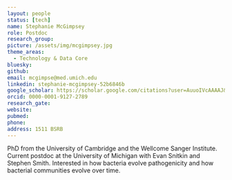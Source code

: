 ```yaml
---
layout: people
status: [tech]
name: Stephanie McGimpsey
role: Postdoc
research_group: 
picture: /assets/img/mcgimpsey.jpg
theme_areas:
  - Technology & Data Core
bluesky: 
github: 
email: mcgimpse@med.umich.edu
linkedin: stephanie-mcgimpsey-52b6846b
google_scholar: https://scholar.google.com/citations?user=AuuoIVcAAAAJ&hl=en&oi=ao
orcid: 0000-0001-9127-2789
research_gate: 
website: 
pubmed: 
phone: 
address: 1511 BSRB
---
```


PhD from the University of Cambridge and the Wellcome Sanger Institute. Current postdoc at the University of Michigan with Evan Snitkin and Stephen Smith. Interested in how bacteria evolve pathogenicity and how bacterial communities evolve over time.
